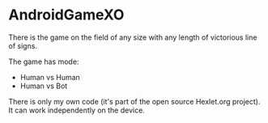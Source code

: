 AndroidGameXO
=============
There is the game on the field of any size with any length of victorious line of signs. 


The game has mode: 
- Human vs Human
- Human vs Bot


There is only my own code (it's part of the open source Hexlet.org project).
It can work independently on the device. 
